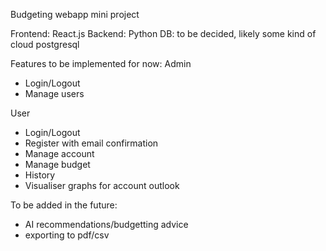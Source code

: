 Budgeting webapp mini project

Frontend: React.js
Backend: Python
DB: to be decided, likely some kind of cloud postgresql

Features to be implemented for now:
Admin
- Login/Logout
- Manage users
  
User
- Login/Logout
- Register with email confirmation
- Manage account
- Manage budget
- History
- Visualiser graphs for account outlook

To be added in the future:
- AI recommendations/budgetting advice
- exporting to pdf/csv
